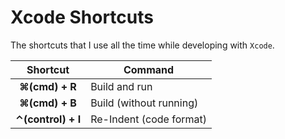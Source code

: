 # Xcode Shortcuts

The shortcuts that I use all the time while developing with `Xcode`.

| Shortcut | Command |
|:---:|---|
| **⌘(cmd) + R** | Build and run  |
| **⌘(cmd) + B** |  Build (without running) |
| **⌃(control) + I** |  Re-Indent (code format) |